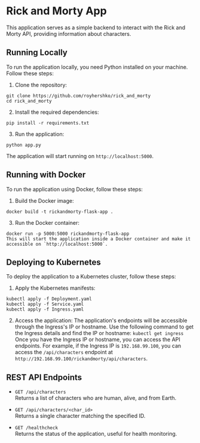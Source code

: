 # Rick and Morty App

This application serves as a simple backend to interact with the Rick and Morty API, providing information about characters.

## Running Locally

To run the application locally, you need Python installed on your machine. Follow these steps:

1. Clone the repository:
```
git clone https://github.com/royhershko/rick_and_morty
cd rick_and_morty
```
2. Install the required dependencies:
```
pip install -r requirements.txt
```
3. Run the application:
```
python app.py
```
The application will start running on `http://localhost:5000`.

## Running with Docker

To run the application using Docker, follow these steps:

1. Build the Docker image:
```
docker build -t rickandmorty-flask-app .
```
3. Run the Docker container:
```
docker run -p 5000:5000 rickandmorty-flask-app
This will start the application inside a Docker container and make it accessible on `http://localhost:5000`.
```

## Deploying to Kubernetes

To deploy the application to a Kubernetes cluster, follow these steps:

1. Apply the Kubernetes manifests:
```
kubectl apply -f Deployment.yaml
kubectl apply -f Service.yaml
kubectl apply -f Ingress.yaml
```

2. Access the application:
The application's endpoints will be accessible through the Ingress's IP or hostname. Use the following command to get the Ingress details and find the IP or hostname: `kubectl get ingress`
Once you have the Ingress IP or hostname, you can access the API endpoints. For example, if the Ingress IP is `192.168.99.100`, you can access the `/api/characters` endpoint at `http://192.168.99.100/rickandmorty/api/characters`.

## REST API Endpoints

- `GET /api/characters`  
  Returns a list of characters who are human, alive, and from Earth.

- `GET /api/characters/<char_id>`  
  Returns a single character matching the specified ID.

- `GET /healthcheck`  
  Returns the status of the application, useful for health monitoring.
